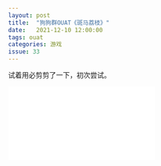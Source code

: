 ```yaml
---
layout: post
title:  "狗狗群OUAT《斑马荔枝》"
date:   2021-12-10 12:00:00
tags: ouat
categories: 游戏
issue: 33
---
```

试着用必剪剪了一下，初次尝试。

<iframe class="bilibili" src="//player.bilibili.com/player.html?bvid=BV1PF411z77C&page=1" scrolling="no" border="0" frameborder="no" framespacing="0" allowfullscreen="true"> </iframe>
